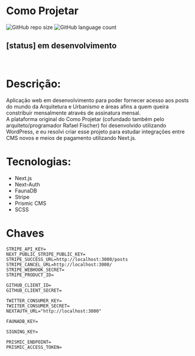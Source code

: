 # Como Projetar

![GitHub repo size](https://img.shields.io/github/repo-size/beniciodaniel/COMOPROJETAR-stripe?style=for-the-badge)
![GitHub language count](https://img.shields.io/github/languages/count/beniciodaniel/COMOPROJETAR-stripe?style=for-the-badge)

## [status] em desenvolvimento

<br />

# Descrição:

Aplicação web em desenvolvimento para poder fornecer acesso aos posts do mundo da Arquitetura e Urbanismo e áreas afins a quem queira constribuir mensalmente através de assinatura mensal. <br />
A plataforma original do Como Projetar (cofundado também pelo arquiteto/programador Rafael Fischer) foi desenvolvido utilizando WordPress, e eu resolvi criar esse projeto para estudar integrações entre CMS novos e meios de pagamento utilizando Next.js.

# Tecnologias:

- Next.js
- Next-Auth
- FaunaDB
- Stripe
- Prismic CMS
- SCSS

# Chaves

```
STRIPE_API_KEY=
NEXT_PUBLIC_STRIPE_PUBLIC_KEY=
STRIPE_SUCCESS_URL=http://localhost:3000/posts
STRIPE_CANCEL_URL=http://localhost:3000/
STRIPE_WEBHOOK_SECRET=
STRIPE_PRODUCT_ID=

GITHUB_CLIENT_ID=
GITHUB_CLIENT_SECRET=

TWITTER_CONSUMER_KEY=
TWIITER_CONSUMER_SECRET=
NEXTAUTH_URL="http://localhost:3000"

FAUNADB_KEY=

SIGNING_KEY=

PRISMIC_ENDPOINT=
PRISMIC_ACCESS_TOKEN=
```
